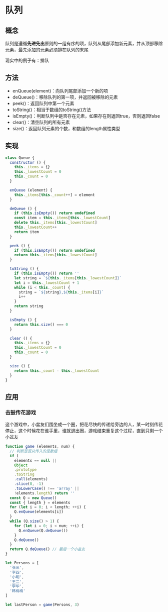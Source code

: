 # 队列
## 概念
队列是遵循**先进先出**原则的一组有序的项，队列从尾部添加新元素，并从顶部移除元素，最先添加的元素必须排在队列的末尾

现实中的例子有：排队

## 方法
* enQueue(element)：向队列尾部添加一个新的项
* deQueue()：移除队列的第一项，并返回被移除的元素
* peek()：返回队列中第一个元素
* toString()：相当于数组的toString()方法
* isEmpty()：判断队列中是否存在元素，如果存在则返回true，否则返回false
* clear()：清空队列的所有元素
* size()：返回队列元素的个数，和数组的length属性类型

## 实现
``` js
class Queue {
  constructor () {
    this._items = {}
    this._lowestCount = 0
    this._count = 0
  }

  enQueue (element) {
    this._items[this._count++] = element
  }

  deQueue () {
    if (this.isEmpty()) return undefined
    const item = this._items[this._lowestCount]
    delete this._items[this._lowestCount]
    this._lowestCount++
    return item
  }

  peek () {
    if (this.isEmpty()) return undefined
    return this._items[this._lowestCount]
  }

  toString () {
    if (this.isEmpty()) return ''
    let string = `${this._items[this._lowestCount]}`
    let i = this._lowestCount + 1
    while (i < this._count) {
      string = `${string},${this._items[i]}`
      i++
    }
    return string
  }

  isEmpty () {
    return this.size() === 0
  }

  clear () {
    this._items = {}
    this._lowestCount = 0
    this._count = 0
  }

  size () {
    return this._count - this._lowestCount
  }
}
```
## 应用
### 击鼓传花游戏

这个游戏中，小盆友们围坐成一个圈，把花尽快的传递给旁边的人，某一时刻传花停止，这个时候花在谁手里，谁就退出圈，游戏结束重复这个过程，直到只剩一个小盆友
``` js
function game (elements, num) {
  // 判断是否从传入的是数组
  if (
    elements == null ||
    Object
    .prototype
    .toString
    .call(elements)
    .slice(8, -1)
    .toLowerCase() !== 'array' ||
    !elements.length) return ''
  const Q = new Queue()
  const { length } = elements
  for (let i = 0; i < length; ++i) {
    Q.enQueue(elements[i])  
  }
  while (Q.size() > 1) {
    for (let i = 0; i < num; ++i) {
      Q.enQueue(Q.deQueue())
    }
    Q.deQueue()
  }
  return Q.deQueue() // 最后一个小盆友
}

let Persons = [
  '张三',
  '李四',
  '小明',
  '王二',
  '李华',
  '韩梅梅'
]

let lastPerson = game(Persons, 3)

```